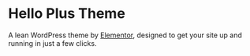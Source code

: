 # Hello Plus Theme

A lean WordPress theme by [Elementor](https://elementor.com), designed to get your site up and running in just a few clicks.
